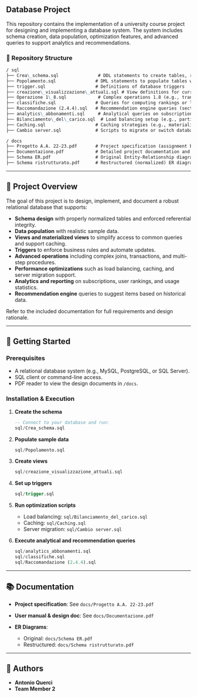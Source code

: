 
## Database Project

This repository contains the implementation of a university course project for designing and implementing a database system. The system includes schema creation, data population, optimization features, and advanced queries to support analytics and recommendations.

### 📂 Repository Structure

```markdown
/ sql
├── Crea\_schema.sql               # DDL statements to create tables, relationships, constraints
├── Popolamento.sql               # DML statements to populate tables with sample data
├── trigger.sql                   # Definitions of database triggers
├── creazione\_visualizzazione\_attuali.sql # View definitions for current-state data
├── Operazione 1\_8.sql            # Complex operations 1.8 (e.g., transactions, joins)
├── classifiche.sql               # Queries for computing rankings or leaderboards
├── Raccomandazione (2.4.4).sql   # Recommendation engine queries (section 2.4.4)
├── analytics\_abbonamenti.sql     # Analytical queries on subscriptions
├── Bilanciamento\_del\_carico.sql  # Load balancing setup (e.g., partitioning/sharding)
├── Caching.sql                   # Caching strategies (e.g., materialized views or indexed views)
├── Cambio server.sql             # Scripts to migrate or switch database servers
```
```markdown
/ docs
├── Progetto A.A. 22-23.pdf       # Project specification (assignment brief)
├── Documentazione.pdf            # Detailed project documentation and user manual
├── Schema ER.pdf                 # Original Entity-Relationship diagram
├── Schema ristrutturato.pdf      # Restructured (normalized) ER diagram
```


---

## 📝 Project Overview
The goal of this project is to design, implement, and document a robust relational database that supports:

- **Schema design** with properly normalized tables and enforced referential integrity.
- **Data population** with realistic sample data.
- **Views and materialized views** to simplify access to common queries and support caching.
- **Triggers** to enforce business rules and automate updates.
- **Advanced operations** including complex joins, transactions, and multi-step procedures.
- **Performance optimizations** such as load balancing, caching, and server migration support.
- **Analytics and reporting** on subscriptions, user rankings, and usage statistics.
- **Recommendation engine** queries to suggest items based on historical data.

Refer to the included documentation for full requirements and design rationale.

---

## 🚀 Getting Started

### Prerequisites
- A relational database system (e.g., MySQL, PostgreSQL, or SQL Server).
- SQL client or command-line access.
- PDF reader to view the design documents in `/docs`.

### Installation & Execution
1. **Create the schema**
   ```sql
   -- Connect to your database and run:
   sql/Crea_schema.sql


2. **Populate sample data**

   ```sql
   sql/Popolamento.sql
   ```

3. **Create views**

   ```sql
   sql/creazione_visualizzazione_attuali.sql
   ```

4. **Set up triggers**

   ```sql
   sql/trigger.sql
   ```

5. **Run optimization scripts**

   * Load balancing: `sql/Bilanciamento_del_carico.sql`
   * Caching: `sql/Caching.sql`
   * Server migration: `sql/Cambio server.sql`

6. **Execute analytical and recommendation queries**

   ```sql
   sql/analytics_abbonamenti.sql
   sql/classifiche.sql
   sql/Raccomandazione (2.4.4).sql
   ```

---

## 📚 Documentation

* **Project specification**: See `docs/Progetto A.A. 22-23.pdf`
* **User manual & design doc**: See `docs/Documentazione.pdf`
* **ER Diagrams**:

  * Original: `docs/Schema ER.pdf`
  * Restructured: `docs/Schema ristrutturato.pdf`

---

## 👥 Authors

* **Antonio Querci**
* **Team Member 2**
